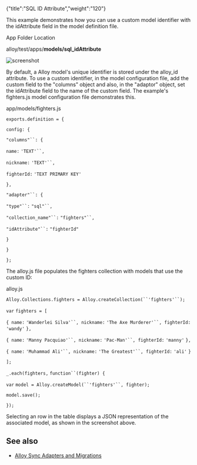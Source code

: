 {"title":"SQL ID Attribute","weight":"120"} 

This example demonstrates how you can use a custom model identifier with the idAttribute field in the model definition file.

App Folder Location

alloy/test/apps/**models/sql\_idAttribute**

![screenshot](/Images/appc/download/attachments/41845723/screenshot.png)

By default, a Alloy model's unique identifier is stored under the alloy\_id attribute. To use a custom identifier, in the model configuration file, add the custom field to the "columns" object and also, in the "adaptor" object, set the idAttribute field to the name of the custom field. The example's fighters.js model configuration file demonstrates this.

app/models/fighters.js

`exports.definition = {`

`config: {`

`"columns"``: {`

`name:` `'TEXT'``,`

`nickname:` `'TEXT'``,`

`fighterId:` `'TEXT PRIMARY KEY'`

`},`

`"adapter"``: {`

`"type"``:` `"sql"``,`

`"collection_name"``:` `"fighters"``,`

`"idAttribute"``:` `"fighterId"`

`}`

`}`

`};`

The alloy.js file populates the fighters collection with models that use the custom ID:

alloy.js

`Alloy.Collections.fighters = Alloy.createCollection(``'fighters'``);`

`var` `fighters = [`

`{ name:` `'Wanderlei Silva'``, nickname:` `'The Axe Murderer'``, fighterId:` `'wandy'` `},`

`{ name:` `'Manny Pacquiao'``, nickname:` `'Pac-Man'``, fighterId:` `'manny'` `},`

`{ name:` `'Muhammad Ali'``, nickname:` `'The Greatest'``, fighterId:` `'ali'` `}`

`];`

`_.each(fighters,` `function``(fighter) {`

`var` `model = Alloy.createModel(``'fighters'``, fighter);`

`model.save();`

`});`

Selecting an row in the table displays a JSON representation of the associated model, as shown in the screenshot above.

## See also

*   [Alloy Sync Adapters and Migrations](/docs/appc/Alloy_Framework/Alloy_Guide/Alloy_Models/Alloy_Sync_Adapters_and_Migrations/)